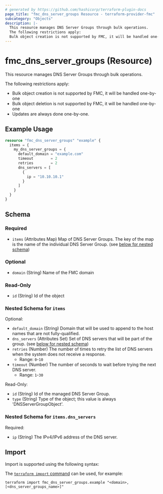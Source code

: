 ```yaml
---
# generated by https://github.com/hashicorp/terraform-plugin-docs
page_title: "fmc_dns_server_groups Resource - terraform-provider-fmc"
subcategory: "Objects"
description: |-
  This resource manages DNS Server Groups through bulk operations.
  The following restrictions apply:
  Bulk object creation is not supported by FMC, it will be handled one-by-oneBulk object deletion is not supported by FMC, it will be handled one-by-oneUpdates are always done one-by-one.
---
```


# fmc_dns_server_groups (Resource)

This resource manages DNS Server Groups through bulk operations.

The following restrictions apply:
  - Bulk object creation is not supported by FMC, it will be handled one-by-one
  - Bulk object deletion is not supported by FMC, it will be handled one-by-one
  - Updates are always done one-by-one.

## Example Usage

```terraform
resource "fmc_dns_server_groups" "example" {
  items = {
    my_dns_server_groups = {
      default_domain = "example.com"
      timeout        = 2
      retries        = 2
      dns_servers = [
        {
          ip = "10.10.10.1"
        }
      ]
    }
  }
}
```

<!-- schema generated by tfplugindocs -->
## Schema

### Required

- `items` (Attributes Map) Map of DNS Server Groups. The key of the map is the name of the individual DNS Server Group. (see [below for nested schema](#nestedatt--items))

### Optional

- `domain` (String) Name of the FMC domain

### Read-Only

- `id` (String) Id of the object

<a id="nestedatt--items"></a>
### Nested Schema for `items`

Optional:

- `default_domain` (String) Domain that will be used to append to the host names that are not fully-qualified.
- `dns_servers` (Attributes Set) Set of DNS servers that will be part of the group. (see [below for nested schema](#nestedatt--items--dns_servers))
- `retries` (Number) The number of times to retry the list of DNS servers when the system does not receive a response.
  - Range: `0`-`10`
- `timeout` (Number) The number of seconds to wait before trying the next DNS server.
  - Range: `1`-`30`

Read-Only:

- `id` (String) Id of the managed DNS Server Group.
- `type` (String) Type of the object; this value is always 'DNSServerGroupObject'.

<a id="nestedatt--items--dns_servers"></a>
### Nested Schema for `items.dns_servers`

Required:

- `ip` (String) The IPv4/IPv6 address of the DNS server.

## Import

Import is supported using the following syntax:

The [`terraform import` command](https://developer.hashicorp.com/terraform/cli/commands/import) can be used, for example:

```shell
terraform import fmc_dns_server_groups.example "<domain>,[<dns_server_groups_name>]"
```
